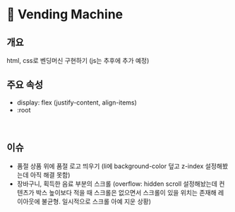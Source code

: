 # 🥤 Vending Machine

## 개요

html, css로 벤딩머신 구현하기 (js는 추후에 추가 예정)
<br>
## 주요 속성

- display: flex (justify-content, align-items)
- :root 
<br>

## 이슈

- 품절 상품 위에 품절 로고 띄우기 (li에 background-color 덮고 z-index 설정해봤는데 아직 해결 못함)
- 장바구니, 획득한 음료 부분의 스크롤 (overflow: hidden scroll 설정해놨는데 컨텐츠가 박스 높이보다 적을 때 스크롤은 없으면서 스크롤이 있을 위치는 존재해 레이아웃에 불균형. 일시적으로 스크롤 아예 지운 상황)
